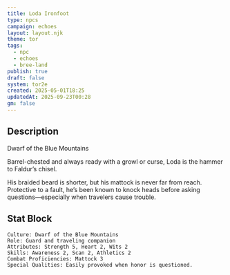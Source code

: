 ```yaml
---
title: Loda Ironfoot
type: npcs
campaign: echoes
layout: layout.njk
theme: tor
tags:
  - npc
  - echoes
  - bree-land
publish: true
draft: false
system: tor2e
created: 2025-05-01T18:25
updatedAt: 2025-09-23T00:28
gm: false
---
```


## Description
Dwarf of the Blue Mountains
<p class="dropcap">Barrel-chested and always ready with a growl or curse, Loda is the hammer to Faldur’s chisel.<p/> His braided beard is shorter, but his mattock is never far from reach. Protective to a fault, he’s been known to knock heads before asking questions—especially when travelers cause trouble.

## Stat Block

```
Culture: Dwarf of the Blue Mountains
Role: Guard and traveling companion
Attributes: Strength 5, Heart 2, Wits 2
Skills: Awareness 2, Scan 2, Athletics 2
Combat Proficiencies: Mattock 3
Special Qualities: Easily provoked when honor is questioned.
```
